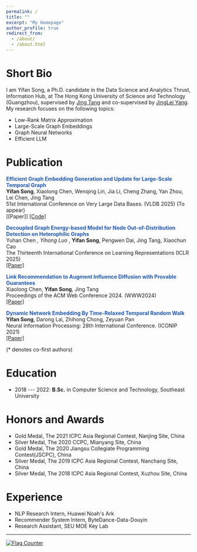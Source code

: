 ```yaml
---
permalink: /
title: ""
excerpt: "My Homepage"
author_profile: true
redirect_from: 
  - /about/
  - /about.html
---
```



Short Bio
===
I am Yifan Song, a Ph.D. candidate in the Data Science and Analytics Thrust, Information Hub, at The Hong Kong University of Science and Technology (Guangzhou), supervised by [Jing Tang](https://scholar.google.com/citations?hl=zh-CN&user=0S4cpyoAAAAJ) and co-supervised by [JingLei Yang](https://scholar.google.com/citations?user=7wCHYtgAAAAJ). My research focuses on the following topics:
* Low-Rank Matrix Approximation
* Large-Scale Graph Embeddings
* Graph Neural Networks
* Efficient LLM

Publication 
===
<strong><font style = "color:#1f57b8">Efficient Graph Embedding Generation and Update for Large-Scale Temporal Graph</font></strong><br />
<strong>Yifan Song</strong>, Xiaolong Chen, Wenqing Lin, Jia Li, Cheng Zhang, Yan Zhou, Lei Chen, Jing Tang<br />
51st International Conference on Very Large Data Bases. (VLDB 2025) (To appear) <br />
[[Paper]] [[Code]](https://github.com/yfsong00/VLDB2025LTGE) <br /> 

<strong><font style = "color:#1f57b8">Decoupled Graph Energy-based Model for Node Out-of-Distribution Detection on Heterophilic Graphs</font></strong><br />
Yuhan Chen <sup>*</sup>, Yihong Luo <sup>*</sup>, <strong>Yifan Song</strong>, Pengwen Dai, Jing Tang, Xiaochun Cao <br />
The Thirteenth International Conference on Learning Representations (ICLR 2025) <br />
[[Paper]](https://openreview.net/pdf?id=NuVBI4wPMm)<br /> 

<strong><font style = "color:#1f57b8">Link Recommendation to Augment Influence Diffusion with Provable Guarantees</font></strong><br />
Xiaolong Chen, <strong>Yifan Song</strong>, Jing Tang <br />
Proceedings of the ACM Web Conference 2024. (WWW2024) <br />
[[Paper]](https://dl.acm.org/doi/abs/10.1145/3589334.3645521) <br />

<strong><font style = "color:#1f57b8">Dynamic Network Embedding By Time-Relaxed Temporal Random Walk</font></strong><br />
<strong>Yifan Song</strong>, Darong Lai, Zhihong Chong, Zeyuan Pan<br />
Neural Information Processing: 28th International Conference. (ICONIP 2021)<br />
[[Paper]](https://link.springer.com/chapter/10.1007/978-3-030-92185-9_35) <br />

(* denotes co-first authors) <br />


Education
===
* 2018 --- 2022: **B.Sc.** in Computer Science and Technology, Southeast University


Honors and Awards
===
* Gold Medal, The 2021 ICPC Asia Regional Contest, Nanjing Site, China
* Silver Medal, The 2020 CCPC, Mianyang Site, China
* Gold Medal, The 2020 Jiangsu Collegiate Programming Contest(JSCPC), China
* Silver Medal, The 2019 ICPC Asia Regional Contest, Nanchang Site, China
* Silver Medal, The 2018 ICPC Asia Regional Contest, Xuzhou Site, China

Experience
===
* <div>NLP Research Intern, Huawei Noah's Ark</div> 
* <div>Recommender System Intern, ByteDance-Data-Douyin</div> 
* <div>Research Assistant, SEU MOE Key Lab</div> 

---
<script>
document.write("Last modifid at: "+document.lastModified+"" )
</script>

<a href="https://info.flagcounter.com/kdvh"><img src="https://s11.flagcounter.com/map/kdvh/size_s/txt_000000/border_CCCCCC/pageviews_1/viewers_0/flags_0/" alt="Flag Counter" border="0"></a>
